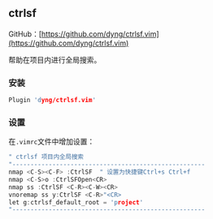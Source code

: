 ## ctrlsf

GitHub：[https://github.com/dyng/ctrlsf.vim](https://github.com/dyng/ctrlsf.vim)

帮助在项目内进行全局搜索。

### 安装

```c
Plugin 'dyng/ctrlsf.vim'
```

### 设置

在`.vimrc`文件中增加设置：

```c
" ctrlsf 项目内全局搜索
"-----------------------------------------------------
nmap <C-S><C-F> :CtrlSF  " 设置为快捷键Ctrl+s Ctrl+f 
nmap <C-S>o :CtrlSFOpen<CR>
nmap ss :CtrlSF <C-R><C-W><CR>
vnoremap ss y:CtrlSF <C-R>"<CR>
let g:ctrlsf_default_root = 'project'
"-----------------------------------------------------
```